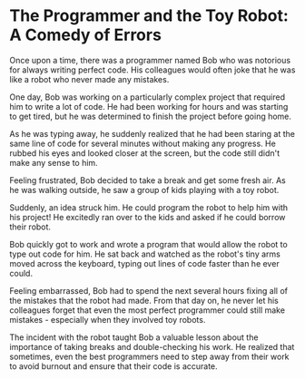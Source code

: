 
# The Programmer and the Toy Robot: A Comedy of Errors

Once upon a time, there was a programmer named Bob who was notorious for always writing perfect code. His colleagues would often joke that he was like a robot who never made any mistakes.

One day, Bob was working on a particularly complex project that required him to write a lot of code. He had been working for hours and was starting to get tired, but he was determined to finish the project before going home.

As he was typing away, he suddenly realized that he had been staring at the same line of code for several minutes without making any progress. He rubbed his eyes and looked closer at the screen, but the code still didn't make any sense to him.

Feeling frustrated, Bob decided to take a break and get some fresh air. As he was walking outside, he saw a group of kids playing with a toy robot.

Suddenly, an idea struck him. He could program the robot to help him with his project! He excitedly ran over to the kids and asked if he could borrow their robot.

Bob quickly got to work and wrote a program that would allow the robot to type out code for him. He sat back and watched as the robot's tiny arms moved across the keyboard, typing out lines of code faster than he ever could.

Feeling embarrassed, Bob had to spend the next several hours fixing all of the mistakes that the robot had made. From that day on, he never let his colleagues forget that even the most perfect programmer could still make mistakes - especially when they involved toy robots.

The incident with the robot taught Bob a valuable lesson about the importance of taking breaks and double-checking his work. He realized that sometimes, even the best programmers need to step away from their work to avoid burnout and ensure that their code is accurate.

